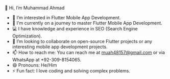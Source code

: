 👋 Hi, I’m Muhammad Ahmad
- 👀 I’m interested in Flutter Mobile App Development.
- 🌱 I'm currently on a journey to master Flutter Mobile App Development.
- 💻 I have knowledge and experience in SEO (Search Engine Optimization).
- 💞️ I’m looking to collaborate on open-source Flutter projects or any interesting mobile app development projects.
- 📫 How to reach me: You can reach me at [muah48157@gmail.com](mailto:muah48157@gmail.com) or via WhatsApp at +92-309-8154065.
- 😄 Pronouns: He/Him
- ⚡ Fun fact: I love coding and solving complex problems.
